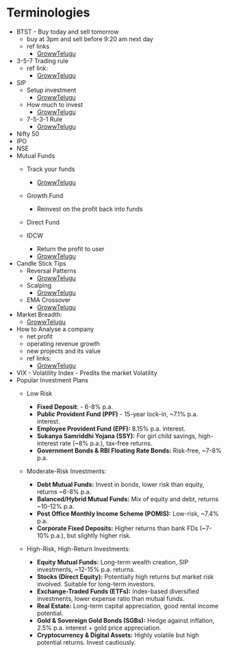# Terminologies

* BTST - Buy today and sell tomorrow
  * buy at 3pm and sell before 9:20 am next day
  * ref links
    * [GrowwTelugu](https://www.youtube.com/shorts/4916f0BCgSQ)
* 3-5-7 Trading rule
  * ref link:
    * [GrowwTelugu](https://www.youtube.com/shorts/kOIW7rA5m-k)
* SIP
  * Setup investment
    * [GrowwTelugu](https://www.youtube.com/shorts/aKVqbdBtL20)
  * How much to invest
    * [GrowwTelugu](https://www.youtube.com/shorts/mpsLHKgZC4U)
  * 7-5-3-1 Rule
    * [GrowwTelugu](https://www.youtube.com/shorts/ThO7yhQIdC4)
* Nifty 50
* IPO
* NSE
* Mutual Funds
  * Track your funds

    * [GrowwTelugu](https://www.youtube.com/shorts/Hw5kpG48deI)
  * Growth Fund

    * Reinvest on the profit back into funds
  * Direct Fund
  * IDCW

    * Return the profit to user
    * [GrowwTelugu](https://www.youtube.com/shorts/-HVQRiisqoM)
* Candle Stick Tips
  * Reversal Patterns
    * [GrowwTelugu](https://www.youtube.com/shorts/T3l0y6IAeBg)
  * Scalping
    * [GrowwTelugu](https://www.youtube.com/shorts/AUDHMFieGBo)
  * EMA Crossover
    * [GrowwTelugu](https://www.youtube.com/shorts/aqVkaqDZLAI)
* Market Breadth:
  * [GrowwTelugu](https://www.youtube.com/shorts/9Zt6LbkEhvM)
* How to Analyse a company
  * net profit
  * operating revenue growth
  * new projects and its value
  * ref links:
    * [GrowwTelugu](https://www.youtube.com/shorts/F724X_YRN6g)
* VIX - Volatility Index - Predits the market Volatility
* Popular Investment Plans
  * Low Risk

    * **Fixed Deposit**: - 6-8% p.a.
    * **Public Provident Fund (PPF)** - 15-year lock-in, ~7.1% p.a. interest.
    * **Employee Provident Fund (EPF):** 8.15% p.a. interest.
    * **Sukanya Samriddhi Yojana (SSY):** For girl child savings, high-interest rate (~8% p.a.), tax-free returns.
    * **Government Bonds & RBI Floating Rate Bonds:** Risk-free, ~7-8% p.a.
  * Moderate-Risk Investments:

    * **Debt Mutual Funds:** Invest in bonds, lower risk than equity, returns ~6-8% p.a.
    * **Balanced/Hybrid Mutual Funds:** Mix of equity and debt, returns ~10-12% p.a.
    * **Post Office Monthly Income Scheme (POMIS):** Low-risk, ~7.4% p.a.
    * **Corporate Fixed Deposits:** Higher returns than bank FDs (~7-10% p.a.), but slightly higher risk.
  * High-Risk, High-Return Investments:

    * **Equity Mutual Funds:** Long-term wealth creation, SIP investments, ~12-15% p.a. returns.
    * **Stocks (Direct Equity):** Potentially high returns but market risk involved. Suitable for long-term investors.
    * **Exchange-Traded Funds (ETFs):** Index-based diversified investments, lower expense ratio than mutual funds.
    * **Real Estate:** Long-term capital appreciation, good rental income potential.
    * **Gold & Sovereign Gold Bonds (SGBs):** Hedge against inflation, 2.5% p.a. interest + gold price appreciation.
    * **Cryptocurrency & Digital Assets:** Highly volatile but high potential returns. Invest cautiously.
